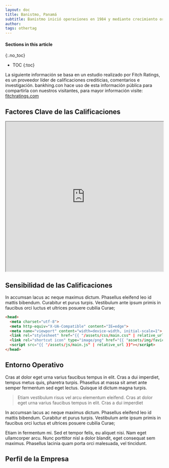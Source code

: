 ```yaml
---
layout: doc
title: Banistmo, Panamá
subtitle: Banistmo inició operaciones en 1984 y mediante crecimiento orgánico y varias fusiones y adquisiciones se transformó en uno de los bancos más grandes de Panamá. Durante este tiempo, el banco ha sido propiedad de empresarios locales (hasta 2006) y bancos extranjeros: HSBC Holdings (2006-2013) y Bancolombia (desde octubre 2013).
author:
tags: othertag
---
```


#### Sections in this article
{:.no_toc}
* TOC
{:toc}

La siguiente información se basa en un estudio realizado por Fitch Ratings, es un proveedor líder de calificaciones crediticias, comentarios e investigación. bankhing.con hace uso de esta información pública para compartirla con nuestros visitantes, para mayor información visite: [fitchratings.com](https://www.fitchratings.com)

## Factores Clave de las Calificaciones

<iframe src="https://drive.google.com/file/d/1JsMLAHXBFV6lfH76oTUyfgNr-C8vRgUQ/preview" width="100%" height="480"></iframe>


## Sensibilidad de las Calificaciones
In accumsan lacus ac neque maximus dictum. Phasellus eleifend leo id mattis bibendum. Curabitur et purus turpis. Vestibulum ante ipsum primis in faucibus orci luctus et ultrices posuere cubilia Curae;

```html
<head>
  <meta charset="utf-8">
  <meta http-equiv="X-UA-Compatible" content="IE=edge">
  <meta name="viewport" content="width=device-width, initial-scale=1">
  <link rel="stylesheet" href="{{ "/assets/css/main.css" | relative_url }}">
  <link rel="shortcut icon" type="image/png" href="{{ "assets/img/favicon.png" | relative_url }}" >
  <script src="{{ "/assets/js/main.js" | relative_url }}"></script>
</head>
```

## Entorno Operativo
Cras at dolor eget urna varius faucibus tempus in elit. Cras a dui imperdiet, tempus metus quis, pharetra turpis. Phasellus at massa sit amet ante semper fermentum sed eget lectus. Quisque id dictum magna turpis.

> Etiam vestibulum risus vel arcu elementum eleifend. Cras at dolor eget urna varius faucibus tempus in elit. Cras a dui imperdiet

In accumsan lacus ac neque maximus dictum. Phasellus eleifend leo id mattis bibendum. Curabitur et purus turpis. Vestibulum ante ipsum primis in faucibus orci luctus et ultrices posuere cubilia Curae;

Etiam in fermentum mi. Sed et tempor felis, eu aliquet nisi. Nam eget ullamcorper arcu. Nunc porttitor nisl a dolor blandit, eget consequat sem maximus. Phasellus lacinia quam porta orci malesuada, vel tincidunt.

## Perfil de la Empresa

